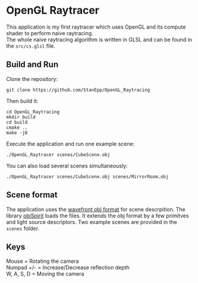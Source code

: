 # OpenGL Raytracer
This application is my first raytracer which uses OpenGL and its compute shader to perform naive raytracing.\
The whole naive raytracing algorithm is written in GLSL and can be found in the `src/cs.glsl` file.

## Build and Run
Clone the repository:
```
git clone https://github.com/StanEpp/OpenGL_Raytracing
```
Then build it:
```
cd OpenGL_Raytracing
mkdir build
cd build
cmake ..
make -j8
```
Execute the application and run one example scene:
```
./OpenGL_Raytracer scenes/CubeScene.obj
```
You can also load several scenes simultaneously:
```
./OpenGL_Raytracer scenes/CubeScene.obj scenes/MirrorRoom.obj
```

## Scene format
The application uses the [wavefront obj format](https://en.wikipedia.org/wiki/Wavefront_.obj_file) for scene descrpition. The library [objSpirit](https://github.com/stanepp/objspirit) loads the files. It extends the obj format by a few primitves and light source descriptors. Two example scenes are provided in the `scenes` folder.

## Keys
Mouse = Rotating the camera\
Numpad +/- = Increase/Decrease reflection depth\
W, A, S, D = Moving the camera